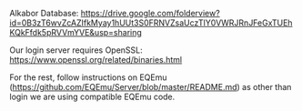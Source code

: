 Alkabor Database: https://drive.google.com/folderview?id=0B3zT6wvZcAZIfkMyay1hUUt3S0FRNVZsaUczTlY0VWRJRnJFeGxTUEhKQkFfdk5pRVVmYVE&usp=sharing

Our login server requires OpenSSL: https://www.openssl.org/related/binaries.html

For the rest, follow instructions on EQEmu (https://github.com/EQEmu/Server/blob/master/README.md) as other than login we are using compatible EQEmu code. 

